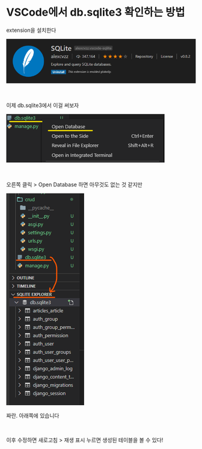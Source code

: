 # VSCode에서 db.sqlite3 확인하는 방법
extension을 설치한다

![image-20200819105946524](img/image-20200819105946524.png)

<br>

이제 db.sqlite3에서 이걸 써보자

![image-20200819110037322](img/image-20200819110037322.png)

<br>

오른쪽 클릭 > Open Database 하면 아무것도 없는 것 같지만

![image-20200819110229923](img/image-20200819110229923.png)

짜란. 아래쪽에 있습니다

<br>

이후 수정하면 새로고침 > 재생 표시 누르면 생성된 테이블을 볼 수 있다!